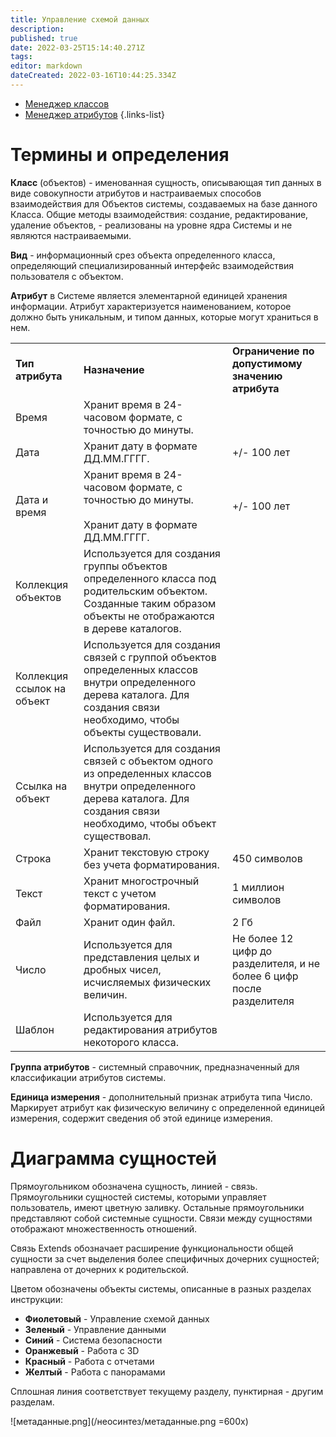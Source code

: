 ```yaml
---
title: Управление схемой данных
description: 
published: true
date: 2022-03-25T15:14:40.271Z
tags: 
editor: markdown
dateCreated: 2022-03-16T10:44:25.334Z
---
```


- [Менеджер классов](/НЕОСИНТЕЗ/Документация/Управление-схемой-данных/Менеджер-классов)
- [Менеджер атрибутов](/НЕОСИНТЕЗ/Документация/Управление-схемой-данных/Менеджер-атрибутов)
{.links-list}

# Термины и определения

**Класс** (объектов) - именованная сущность, описывающая тип данных в виде совокупности атрибутов и настраиваемых способов взаимодействия для Объектов системы, создаваемых на базе данного Класса. Общие методы взаимодействия: создание, редактирование, удаление объектов, - реализованы на уровне ядра Системы и не являются настраиваемыми.

**Вид** - информационный срез объекта определенного класса, определяющий специализированный интерфейс взаимодействия пользователя с объектом.

**Атрибут** в Системе является элементарной единицей хранения информации. Атрибут характеризуется наименованием, которое должно быть уникальным, и типом данных, которые могут храниться в нем.

|     |     |     |
| --- | --- | --- |
| **Тип атрибута** | **Назначение** | **Ограничение по допустимому значению атрибута** |
| Время | Хранит время в 24-часовом формате, с точностью до минуты. |     |
| Дата | Хранит дату в формате ДД.ММ.ГГГГ. | +/- 100 лет |
| Дата и время | Хранит время в 24-часовом формате, с точностью до минуты.<br><br>Хранит дату в формате ДД.ММ.ГГГГ. | +/- 100 лет |
| Коллекция объектов | Используется для создания группы объектов определенного класса под родительским объектом. Созданные таким образом объекты не отображаются в дереве каталогов. |     |
| Коллекция ссылок на объект | Используется для создания связей с группой объектов определенных классов внутри определенного дерева каталога. Для создания связи необходимо, чтобы объекты существовали. |     |
| Ссылка на объект | Используется для создания связей с объектом одного из определенных классов внутри определенного дерева каталога. Для создания связи необходимо, чтобы объект существовал. |     |
| Строка | Хранит текстовую строку без учета форматирования. | 450 символов |
| Текст | Хранит многострочный текст с учетом форматирования. | 1 миллион символов |
| Файл | Хранит один файл. | 2 Гб |
| Число | Используется для представления целых и дробных чисел, исчисляемых физических величин. | Не более 12 цифр до разделителя, и не более 6 цифр после разделителя |
| Шаблон | Используется для редактирования атрибутов некоторого класса. |     |

**Группа атрибутов** - системный справочник, предназначенный для классификации атрибутов системы.

**Единица измерения** - дополнительный признак атрибута типа Число. Маркирует атрибут как физическую величину с определенной единицей измерения, содержит сведения об этой единице измерения.

# Диаграмма сущностей

Прямоугольником обозначена сущность, линией - связь. Прямоугольники сущностей системы, которыми управляет пользователь, имеют цветную заливку. Остальные прямоугольники представляют собой системные сущности. Связи между сущностями отображают множественность отношений.

Связь Extends обозначает расширение функциональности общей сущности за счет выделения более специфичных дочерних сущностей; направлена от дочерних к родительской.

Цветом обозначены объекты системы, описанные в разных разделах инструкции:

-   **Фиолетовый** - Управление схемой данных
-   **Зеленый** - Управление данными
-   **Синий** - Система безопасности
-   **Оранжевый** - Работа с 3D
-   **Красный** - Работа с отчетами
-   **Желтый** - Работа с панорамами

Сплошная линия соответствует текущему разделу, пунктирная - другим разделам.

![метаданные.png](/неосинтез/метаданные.png =600x)